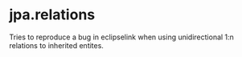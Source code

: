 # jpa.relations
Tries to reproduce a bug in eclipselink when using unidirectional 1:n relations to inherited entites. 
